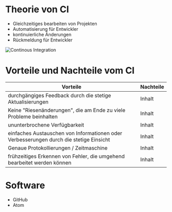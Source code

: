 # Theorie von CI
* Gleichzeitiges bearbeiten von Projekten
* Automatisierung für Entwickler
* kontinuierliche Änderungen
* Rückmeldung für Entwickler

![Continous Integration](https://i.imgur.com/OejDwPS.png "Continous Integration Circle")

# Vorteile und Nachteile vom CI
<table>
  <thead>
    <tr>
      <th>Vorteile</th>
      <th>Nachteile</th>
    </tr>
  </thead>
  <tbody>
    <tr>
      <td>durchgängiges Feedback durch die stetige Aktualisierungen</td>
      <td>Inhalt</td>
    </tr>
    <tr>
      <td>Keine "Riesenänderungen", die am Ende zu viele Probleme beinhalten</td>
      <td>Inhalt</td>
    </tr>
    <tr>
      <td>ununterbrochene Verfügbarkeit</td>
      <td>Inhalt</td>
    </tr>
    <tr>
      <td>einfaches Austauschen von Informationen oder Verbesserungen durch die stetige Einsicht</td>
      <td>Inhalt</td>
    </tr>
    <tr>
      <td>Genaue Protokollierungen / Zeitmaschine</td>
      <td>Inhalt</td>
    </tr>
    <tr>
      <td>frühzeitiges Erkennen von Fehler, die umgehend bearbeitet werden können</td>
      <td>Inhalt</td>
    </tr>
  </tbody>
</table>

# Software
* GitHub
* Atom
